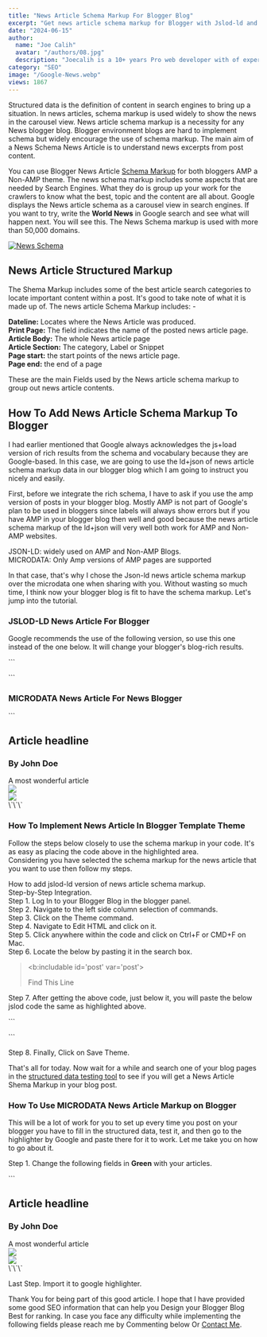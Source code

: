 ```yaml
---
title: "News Article Schema Markup For Blogger Blog"
excerpt: "Get news article schema markup for Blogger with Jslod-ld and microdata. Best structured data for news blogger websites to snippets in Google."
date: "2024-06-15"
author:
  name: "Joe Calih"
  avatar: "/authors/08.jpg"
  description: "Joecalih is a 10+ years Pro web developer with of experience in React and Next.js."
category: "SEO"
image: "/Google-News.webp"
views: 1867
---
```



Structured data is the definition of content in search engines to bring up a situation. In news articles, schema markup is used widely to show the news in the carousel view. News article schema markup is a necessity for any News blogger blog. Blogger environment blogs are hard to implement schema but widely encourage the use of schema markup. The main aim of a News Schema News Article is to understand news excerpts from post content.

You can use Blogger News Article [Schema Markup](https://joecalih.co.ke/how-to-add-schema-markup-to-blogger-website/) for both bloggers AMP a Non-AMP theme. The news schema markup includes some aspects that are needed by Search Engines. What they do is group up your work for the crawlers to know what the best, topic and the content are all about. Google displays the News article schema as a carousel view in search engines. If you want to try, write the **World News** in Google search and see what will happen next. You will see this. The News Schema markup is used with more than 50,000 domains.

[![News Schema](https://blogger.googleusercontent.com/img/b/R29vZ2xl/AVvXsEisryjBWjbSRKLYNgLZUzZKFvIyyGSWvUoBrURA8ye4HkMUySjimi7JKkBibR-RVXgt6tRZhs3JB1_M5kGbKn5_q9evqBQclWm95TW4s8Ui7qip1cre-YdQnL3UbxzO1HhWefRndpDmsg-0bkRjSmwNcq3YYb1z168zgnCse0uXuj6c6wiZUCiJt1IDtVdU/s16000/News%20Article%20Schema%20Markup%20For%20Blogger%20Blog.png "News Schema")](https://blogger.googleusercontent.com/img/b/R29vZ2xl/AVvXsEisryjBWjbSRKLYNgLZUzZKFvIyyGSWvUoBrURA8ye4HkMUySjimi7JKkBibR-RVXgt6tRZhs3JB1_M5kGbKn5_q9evqBQclWm95TW4s8Ui7qip1cre-YdQnL3UbxzO1HhWefRndpDmsg-0bkRjSmwNcq3YYb1z168zgnCse0uXuj6c6wiZUCiJt1IDtVdU/s771/News%20Article%20Schema%20Markup%20For%20Blogger%20Blog.png)

## News Article Structured Markup

The Shema Markup includes some of the best article search categories to locate important content within a post. It's good to take note of what it is made up of. The news article Schema Markup includes: -

**Dateline:** Locates where the News Article was produced.  
**Print Page:** The field indicates the name of the posted news article page.  
**Article Body:** The whole News article page  
**Article Section:** The category, Label or Snippet  
**Page start:** the start points of the news article page.  
**Page end:** the end of a page

These are the main Fields used by the News article schema markup to group out news article contents.

## How To Add News Article Schema Markup To Blogger

I had earlier mentioned that Google always acknowledges the js+load version of rich results from the schema and vocabulary because they are Google-based. In this case, we are going to use the ld+json of news article schema markup data in our blogger blog which I am going to instruct you nicely and easily.

First, before we integrate the rich schema, I have to ask if you use the amp version of posts in your blogger blog. Mostly AMP is not part of Google's plan to be used in bloggers since labels will always show errors but if you have AMP in your blogger blog then well and good because the news article schema markup of the ld+json will very well both work for AMP and Non-AMP websites.

JSON-LD: widely used on AMP and Non-AMP Blogs.  
MICRODATA: Only Amp versions of AMP pages are supported

In that case, that's why I chose the Json-ld news article schema markup over the microdata one when sharing with you. Without wasting so much time, I think now your blogger blog is fit to have the schema markup. Let's jump into the tutorial.

### JSLOD-LD News Article For Blogger

Google recommends the use of the following version, so use this one instead of the one below. It will change your blogger's blog-rich results.

\`\`\`
<script type="application/ld+json"> {   "@context": "http://schema.org",   "@type": "NewsArticle",   "mainEntityOfPage": {     "@type": "WebPage",     "@id": "https://google.com/article"   },   "headline": "Article headline",   "image": {     "@type": "ImageObject",     "url": "https://google.com/thumbnail1.jpg",     "height": 800,     "width": 800   },   "datePublished": "2017-02-05T08:00:00+08:00",   "dateModified": "2017-02-05T09:20:00+08:00",   "author": {     "@type": "Person",     "name": "John Doe"   },    "publisher": {     "@type": "Organization",     "name": "Google",     "logo": {       "@type": "ImageObject",       "url": "https://google.com/logo.jpg",       "width": 600,       "height": 60     }   },   "description": "A most wonderful article" } </script> 
\`\`\`

### MICRODATA News Article For News Blogger

\`\`\`
<div itemscope itemtype="http://schema.org/NewsArticle">   <meta itemscope itemprop="mainEntityOfPage"  itemType="https://schema.org/WebPage" itemid="https://google.com/article"/>   <h2 itemprop="headline">Article headline</h2>   <h3 itemprop="author" itemscope itemtype="https://schema.org/Person">     By <span itemprop="name">John Doe</span>   </h3>   <span itemprop="description">A most wonderful article</span>   <div itemprop="image" itemscope itemtype="https://schema.org/ImageObject">     <img src="https://google.com/thumbnail1.jpg"/>     <meta itemprop="url" content="https://google.com/thumbnail1.jpg">     <meta itemprop="width" content="800">     <meta itemprop="height" content="800">   </div>   <div itemprop="publisher" itemscope itemtype="https://schema.org/Organization">     <div itemprop="logo" itemscope itemtype="https://schema.org/ImageObject">       <img src="https://google.com/logo.jpg"/>       <meta itemprop="url" content="https://google.com/logo.jpg">       <meta itemprop="width" content="600">       <meta itemprop="height" content="60">     </div>     <meta itemprop="name" content="Google">   </div>   <meta itemprop="datePublished" content="2017-02-05T08:00:00+08:00"/>   <meta itemprop="dateModified" content="2017-02-05T09:20:00+08:00"/> </div> 
\`\`\`

### How To Implement News Article In Blogger Template Theme

Follow the steps below closely to use the schema markup in your code. It's as easy as placing the code above in the highlighted area.  
Considering you have selected the schema markup for the news article that you want to use then follow my steps.

How to add jslod-ld version of news article schema markup.  
Step-by-Step Integration.  
Step 1. Log In to your Blogger Blog in the blogger panel.  
Step 2. Navigate to the left side column selection of commands.  
Step 3. Click on the Theme command.  
Step 4. Navigate to Edit HTML and click on it.  
Step 5. Click anywhere within the code and click on Ctrl+F or CMD+F on Mac.  
Step 6. Locate the below by pasting it in the search box.

> <b:includable id='post' var='post'><article class='post hentry' itemscope='itemscope' itemtype='http://schema.org/Blog'>
> 
> Find This Line

Step 7. After getting the above code, just below it, you will paste the below jslod code the same as highlighted above.

\`\`\`
<script type='application/ld+json'> {   "@context": "http://schema.org",   "@type": "NewsArticle",   "mainEntityOfPage": {     "@type": "WebPage",     "@id": "<data:post.title/>"   },   "headline": "Article headline",   "image": {     "@type": "ImageObject",     "url": "<data:post.firstImageUrl/>",     "height": 800,     "width": 800   },   "datePublished": "<data:post.timestampISO8601/>",   "dateModified": "<data:post.timestampISO8601/>",   "author": {     "@type": "Person",     "name": "<data:post.author/>"   },    "publisher": {     "@type": "Organization",     "name": "<data:blog.title/>",     "logo": {       "@type": "ImageObject",       "url": "https://google.com/logo.jpg",       "width": 600,       "height": 60     }   },   "description": "<data:post.snippet/>" } </script>
\`\`\`

Step 8. Finally, Click on Save Theme.

That's all for today. Now wait for a while and search one of your blog pages in the [structured data testing tool](https://search.google.com/structured-data/testing-tool) to see if you will get a News Article Shema Markup in your blog post.

### How To Use MICRODATA News Article Markup on Blogger

This will be a lot of work for you to set up every time you post on your blogger you have to fill in the structured data, test it, and then go to the highlighter by Google and paste there for it to work. Let me take you on how to go about it.

Step 1. Change the following fields in **Green** with your articles.

\`\`\`
<div itemscope itemtype="http://schema.org/NewsArticle">   <meta itemscope itemprop="mainEntityOfPage"  itemType="https://schema.org/WebPage" itemid="https://google.com/article"/>   <h2 itemprop="headline">Article headline</h2>   <h3 itemprop="author" itemscope itemtype="https://schema.org/Person">     By <span itemprop="name">John Doe</span>   </h3>   <span itemprop="description">A most wonderful article</span>   <div itemprop="image" itemscope itemtype="https://schema.org/ImageObject">     <img src="https://google.com/thumbnail1.jpg"/>     <meta itemprop="url" content="https://google.com/thumbnail1.jpg">     <meta itemprop="width" content="800">     <meta itemprop="height" content="800">   </div>   <div itemprop="publisher" itemscope itemtype="https://schema.org/Organization">     <div itemprop="logo" itemscope itemtype="https://schema.org/ImageObject">       <img src="https://google.com/logo.jpg"/>       <meta itemprop="url" content="https://google.com/logo.jpg">       <meta itemprop="width" content="600">       <meta itemprop="height" content="60">     </div>     <meta itemprop="name" content="Google">   </div>   <meta itemprop="datePublished" content="2017-02-05T08:00:00+08:00"/>   <meta itemprop="dateModified" content="2017-02-05T09:20:00+08:00"/> </div> 
\`\`\`

Last Step. Import it to google highlighter.

Thank You for being part of this good article. I hope that I have provided some good SEO information that can help you Design your Blogger Blog Best for ranking. In case you face any difficulty while implementing the following fields please reach me by Commenting below Or [Contact Me](/contact).
